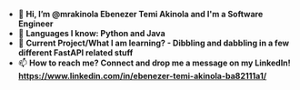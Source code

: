 - 👋 **Hi, I’m @mrakinola Ebenezer Temi Akinola and I'm a Software Engineer**
- 👀 **Languages I know: Python and Java**
- 🌱 **Current Project/What I am learning? - Dibbling and dabbling in a few different FastAPI related stuff**
- 📫 **How to reach me? Connect and drop me a message on my LinkedIn! https://www.linkedin.com/in/ebenezer-temi-akinola-ba82111a1/**

<!---
mrakinola/mrakinola is a ✨ special ✨ repository because its `README.md` (this file) appears on your GitHub profile.
You can click the Preview link to take a look at your changes.
--->
